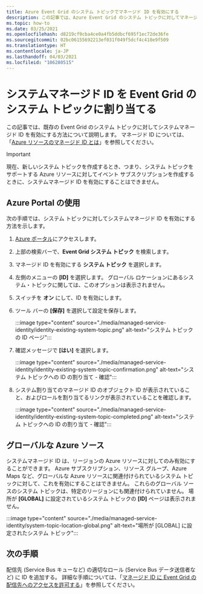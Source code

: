 ```yaml
---
title: Azure Event Grid のシステム トピックでマネージド ID を有効にする
description: この記事では、Azure Event Grid のシステム トピックに対してマネージド サービス ID を有効にする方法を説明します。
ms.topic: how-to
ms.date: 03/25/2021
ms.openlocfilehash: d8219cf9cba4ce0a4fb5ddbcf695f1ec72de36fe
ms.sourcegitcommit: 02bc06155692213ef031f049f5dcf4c418e9f509
ms.translationtype: HT
ms.contentlocale: ja-JP
ms.lasthandoff: 04/03/2021
ms.locfileid: "106280515"
---
```

# <a name="assign-a-system-managed-identity-to-an-event-grid-system-topic"></a>システムマネージド ID を Event Grid のシステム トピックに割り当てる
この記事では、既存の Event Grid のシステム トピックに対してシステムマネージド ID を有効にする方法について説明します。 マネージド ID については、「[Azure リソースのマネージド ID とは](../active-directory/managed-identities-azure-resources/overview.md)」を参照してください。  

> [!IMPORTANT]
> 現在、新しいシステム トピックを作成するとき、つまり、システム トピックをサポートする Azure リソースに対してイベント サブスクリプションを作成するときに、システムマネージド ID を有効にすることはできません。 


## <a name="use-azure-portal"></a>Azure Portal の使用
次の手順では、システム トピックに対してシステムマネージド ID を有効にする方法を示します。 

1. [Azure ポータル](https://portal.azure.com)にアクセスします。
2. 上部の検索バーで、**Event Grid システム トピック** を検索します。
3. マネージド ID を有効にする **システム トピック** を選択します。 
4. 左側のメニューの **[ID]** を選択します。 グローバル ロケーションにあるシステム・トピックに関しては、このオプションは表示されません。 
5. スイッチを **オン** にして、ID を有効にします。 
1. ツール バーの **[保存]** を選択して設定を保存します。 

    :::image type="content" source="./media/managed-service-identity/identity-existing-system-topic.png" alt-text="システム トピックの ID ページ"::: 
1. 確認メッセージで **[はい]** を選択します。 

    :::image type="content" source="./media/managed-service-identity/identity-existing-system-topic-confirmation.png" alt-text="システム トピックへの ID の割り当て - 確認"::: 
1. システム割り当てのマネージド ID のオブジェクト ID が表示されていること、およびロールを割り当てるリンクが表示されていることを確認します。 

    :::image type="content" source="./media/managed-service-identity/identity-existing-system-topic-completed.png" alt-text="システム トピックへの ID の割り当て - 確認"::: 

## <a name="global-azure-sources"></a>グローバルな Azure ソース
システムマネージド ID は、リージョンの Azure リソースに対してのみ有効にすることができます。 Azure サブスクリプション、リソース グループ、Azure Maps など、グローバルな Azure リソースに関連付けられているシステム トピックに対して、これを有効にすることはできません。 これらのグローバル ソースのシステム トピックは、特定のリージョンにも関連付けられていません。 場所が **[GLOBAL]** に設定されているシステム トピックの **[ID]** ページは表示されません。 

:::image type="content" source="./media/managed-service-identity/system-topic-location-global.png" alt-text="場所が [GLOBAL] に設定されたシステム トピック"::: 



## <a name="next-steps"></a>次の手順
配信先 (Service Bus キューなど) の適切なロール (Service Bus データ送信者など) に ID を追加する。 詳細な手順については、「[マネージド ID に Event Grid の配信先へのアクセスを許可する](add-identity-roles.md)」を参照してください。 